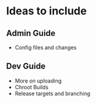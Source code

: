 Ideas to include
================

## Admin Guide

* Config files and changes

## Dev Guide

* More on uploading
* Chroot Builds
* Release targets and branching
